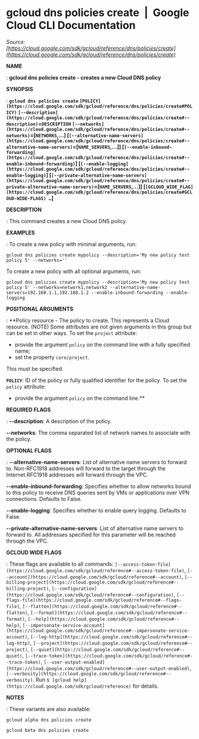 # gcloud dns policies create  |  Google Cloud CLI Documentation

*Source: [https://cloud.google.com/sdk/gcloud/reference/dns/policies/create](https://cloud.google.com/sdk/gcloud/reference/dns/policies/create)*

**NAME**

: **gcloud dns policies create - creates a new Cloud DNS policy**

**SYNOPSIS**

: **`gcloud dns policies create` `[POLICY](https://cloud.google.com/sdk/gcloud/reference/dns/policies/create#POLICY)` `[--description](https://cloud.google.com/sdk/gcloud/reference/dns/policies/create#--description)`=`DESCRIPTION` `[--networks](https://cloud.google.com/sdk/gcloud/reference/dns/policies/create#--networks)`=[`NETWORKS`,…] [`[--alternative-name-servers](https://cloud.google.com/sdk/gcloud/reference/dns/policies/create#--alternative-name-servers)`=[`NAME_SERVERS`,…]] [`[--enable-inbound-forwarding](https://cloud.google.com/sdk/gcloud/reference/dns/policies/create#--enable-inbound-forwarding)`] [`[--enable-logging](https://cloud.google.com/sdk/gcloud/reference/dns/policies/create#--enable-logging)`] [`[--private-alternative-name-servers](https://cloud.google.com/sdk/gcloud/reference/dns/policies/create#--private-alternative-name-servers)`=[`NAME_SERVERS`,…]] [`[GCLOUD_WIDE_FLAG](https://cloud.google.com/sdk/gcloud/reference/dns/policies/create#GCLOUD-WIDE-FLAGS) …`]**

**DESCRIPTION**

: This command creates a new Cloud DNS policy.

**EXAMPLES**

: To create a new policy with minimal arguments, run:

```
gcloud dns policies create mypolicy --description='My new policy test policy 5' --networks=''
```

To create a new policy with all optional arguments, run:

```
gcloud dns policies create mypolicy --description='My new policy test policy 5' --networks=network1,network2 --alternative-name-servers=192.168.1.1,192.168.1.2 --enable-inbound-forwarding --enable-logging
```

**POSITIONAL ARGUMENTS**

: **Policy resource - The policy to create. This represents a Cloud resource. (NOTE)
Some attributes are not given arguments in this group but can be set in other
ways.
To set the `project` attribute:

- provide the argument `policy` on the command line with a fully
specified name;
- set the property `core/project`.

This must be specified.

**`POLICY`**:
ID of the policy or fully qualified identifier for the policy.
To set the `policy` attribute:

- provide the argument `policy` on the command line.**

**REQUIRED FLAGS**

: **--description**:
A description of the policy.

**--networks**:
The comma separated list of network names to associate with the policy.

**OPTIONAL FLAGS**

: **--alternative-name-servers**:
List of alternative name servers to forward to. Non-RFC1918 addresses will
forward to the target through the Internet.RFC1918 addresses will forward
through the VPC.

**--enable-inbound-forwarding**:
Specifies whether to allow networks bound to this policy to receive DNS queries
sent by VMs or applications over VPN connections. Defaults to False.

**--enable-logging**:
Specifies whether to enable query logging. Defaults to False.

**--private-alternative-name-servers**:
List of alternative name servers to forward to. All addresses specified for this
parameter will be reached through the VPC.

**GCLOUD WIDE FLAGS**

: These flags are available to all commands: `[--access-token-file](https://cloud.google.com/sdk/gcloud/reference#--access-token-file)`,
`[--account](https://cloud.google.com/sdk/gcloud/reference#--account)`, `[--billing-project](https://cloud.google.com/sdk/gcloud/reference#--billing-project)`,
`[--configuration](https://cloud.google.com/sdk/gcloud/reference#--configuration)`,
`[--flags-file](https://cloud.google.com/sdk/gcloud/reference#--flags-file)`,
`[--flatten](https://cloud.google.com/sdk/gcloud/reference#--flatten)`, `[--format](https://cloud.google.com/sdk/gcloud/reference#--format)`, `[--help](https://cloud.google.com/sdk/gcloud/reference#--help)`, `[--impersonate-service-account](https://cloud.google.com/sdk/gcloud/reference#--impersonate-service-account)`,
`[--log-http](https://cloud.google.com/sdk/gcloud/reference#--log-http)`,
`[--project](https://cloud.google.com/sdk/gcloud/reference#--project)`, `[--quiet](https://cloud.google.com/sdk/gcloud/reference#--quiet)`, `[--trace-token](https://cloud.google.com/sdk/gcloud/reference#--trace-token)`, `[--user-output-enabled](https://cloud.google.com/sdk/gcloud/reference#--user-output-enabled)`,
`[--verbosity](https://cloud.google.com/sdk/gcloud/reference#--verbosity)`.
Run `$ [gcloud help](https://cloud.google.com/sdk/gcloud/reference)` for details.

**NOTES**

: These variants are also available:

```
gcloud alpha dns policies create
```

```
gcloud beta dns policies create
```